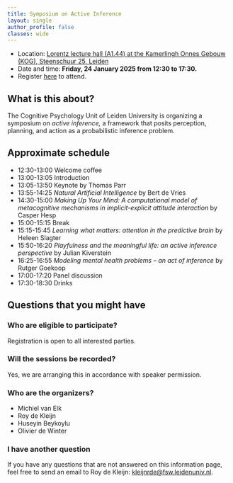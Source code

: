 ```yaml
---
title: Symposium on Active Inference
layout: single
author_profile: false
classes: wide
---
```


- Location: [Lorentz lecture hall (A1.44) at the Kamerlingh Onnes Gebouw (KOG), Steenschuur 25, Leiden](https://maps.app.goo.gl/AcveNbrT4UbqJMd39)
- Date and time: **Friday, 24 January 2025 from 12:30 to 17:30.**
- Register [here](https://docs.google.com/forms/d/e/1FAIpQLSeqCGc1c5K1GIFs6f9sxi5I3id1tDgWkH3ldtZQNfaWxssicg/viewform?usp=sf_link) to attend.

## What is this about?
The Cognitive Psychology Unit of Leiden University is organizing a symposium on _active inference,_ a framework that posits perception, planning, and action as a probabilistic inference problem.

## Approximate schedule
- 12:30-13:00 Welcome coffee	
- 13:00-13:05 Introduction	
- 13:05-13:50 Keynote by Thomas Parr
- 13:55-14:25 _Natural Artificial Intelligence_ by Bert de Vries
- 14:30-15:00 _Making Up Your Mind: A computational model of metacognitive mechanisms in implicit-explicit attitude interaction_ by	Casper Hesp
- 15:00-15:15 Break	
- 15:15-15:45 _Learning what matters: attention in the predictive brain_ by Heleen Slagter
- 15:50-16:20 _Playfulness and the meaningful life: an active inference perspective_ by	Julian Kiverstein
- 16:25-16:55 _Modeling mental health problems – an act of inference_	by Rutger Goekoop
- 17:00-17:20 Panel discussion
- 17:30-18:30 Drinks 

## Questions that you might have

### Who are eligible to participate?
Registration is open to all interested parties.

### Will the sessions be recorded?
Yes, we are arranging this in accordance with speaker permission.

### Who are the organizers?
- Michiel van Elk
- Roy de Kleijn
- Huseyin Beykoylu
- Olivier de Winter

### I have another question
If you have any questions that are not answered on this information page, feel free to send an email to Roy de Kleijn: [kleijnrde@fsw.leidenuniv.nl](mailto:kleijnrde@fsw.leidenuniv.nl).
